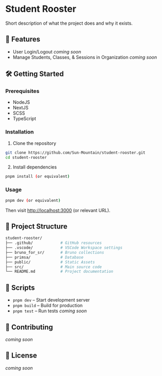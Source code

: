 # Student Rooster

Short description of what the project does and why it exists.

## 🚀 Features
- User Login/Logout *coming soon*
- Manage Students, Classes, & Sessions in Organization *coming soon*

## 🛠️ Getting Started

### Prerequisites
- NodeJS
- NextJS
- SCSS
- TypeScript
### Installation
1. Clone the repository
```bash
git clone https://github.com/Sun-Mountain/student-rooster.git
cd student-rooster
```

2. Install dependencies
```bash
pnpm install (or equivalent)
```
### Usage
```bash
pnpm dev (or equivalent)
```
Then visit [http://localhost:3000](http://localhost:3000) (or relevant URL).
## 📁 Project Structure
```bash
student-rooster/
├── .github/            # GitHub resources
├── .vscode/            # VSCode Workspace settings
├── bruno_for_sr/       # Bruno collections
├── primsa/             # Database
├── public/             # Static Assets
├── src/                # Main source code
└── README.md           # Project documentation
```
## 🧪 Scripts
- `pnpm dev` – Start development server
- `pnpm build` – Build for production
- `pnpm test` – Run tests *coming soon*
## 🤝 Contributing
*coming soon*
## 📄 License
*coming soon*